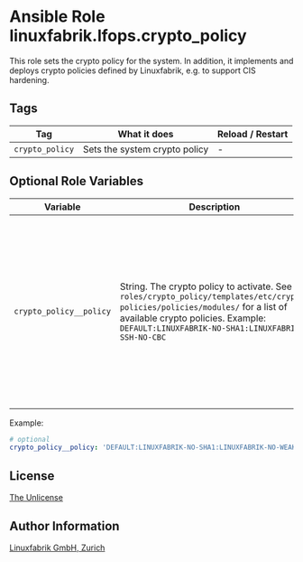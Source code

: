 # Ansible Role linuxfabrik.lfops.crypto_policy

This role sets the crypto policy for the system. In addition, it implements and deploys crypto policies defined by Linuxfabrik, e.g. to support CIS hardening.


## Tags

| Tag             | What it does                  | Reload / Restart |
| ---             | ------------                  | ---------------- |
| `crypto_policy` | Sets the system crypto policy | - |


## Optional Role Variables

| Variable | Description | Default Value |
| -------- | ----------- | ------------- |
| `crypto_policy__policy` | String. The crypto policy to activate. See `roles/crypto_policy/templates/etc/crypto-policies/policies/modules/` for a list of available crypto policies. Example: `DEFAULT:LINUXFABRIK-NO-SHA1:LINUXFABRIK-SSH-NO-CBC` | <ul><li>RedHat8:<br>`'DEFAULT:LINUXFABRIK-NO-SHA1:LINUXFABRIK-NO-WEAKMAC:LINUXFABRIK-SSH-NO-CBC:LINUXFABRIK-SSH-NO-CHACHA20'`</li><li>RedHat9:<br>`'DEFAULT:LINUXFABRIK-NO-SHA1:LINUXFABRIK-NO-WEAKMAC:LINUXFABRIK-SSH-NO-CBC:LINUXFABRIK-SSH-NO-CHACHA20:LINUXFABRIK-SSH-NO-ETM'`</li></ul> |

Example:
```yaml
# optional
crypto_policy__policy: 'DEFAULT:LINUXFABRIK-NO-SHA1:LINUXFABRIK-NO-WEAKMAC:LINUXFABRIK-SSH-NO-CBC:LINUXFABRIK-SSH-NO-CHACHA20:LINUXFABRIK-SSH-NO-ETM'
```


## License

[The Unlicense](https://unlicense.org/)


## Author Information

[Linuxfabrik GmbH, Zurich](https://www.linuxfabrik.ch)
